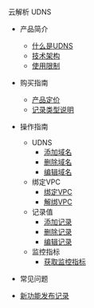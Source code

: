 <div class="sidebar_title icon__udns"> 云解析 UDNS</div>    

* 产品简介
    * [什么是UDNS](/udns/intro/whatisudns)
    * [技术架构](/udns/intro/architecture)
    * [使用限制](/udns/intro/limit)
* 购买指南
    * [产品定价](/udns/fast/price)
    * [记录类型说明](/udns/fast/rrtype)
 
 * 操作指南
    * UDNS
        * [添加域名](/udns/guide/udns/createudns)
        * [删除域名](/udns/guide/udns/deleteudns)
        * [编辑域名](/udns/guide/udns/editudns)
    * 绑定VPC
        * [绑定VPC](/udns/guide/vpc/bindvpc)
        * [解绑VPC](/udns/guide/vpc/unbindvpc)
    * 记录值
        * [添加记录](/udns/guide/record/addrecord)
        * [删除记录](/udns/guide/record/deleterecord)
        * [编辑记录](/udns/guide/record/editrecord)
    * 监控指标
        * [获取监控指标](/udns/guide/monitor/getmonitoring)
* 常见问题
  
* [新功能发布记录](/udns/newfunctions)    
